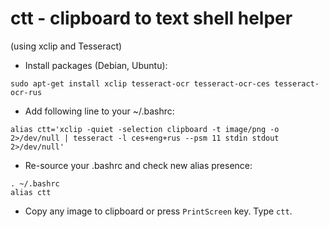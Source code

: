 ctt - clipboard to text shell helper
====================================
(using xclip and Tesseract)

- Install packages (Debian, Ubuntu):

```shell
sudo apt-get install xclip tesseract-ocr tesseract-ocr-ces tesseract-ocr-rus
```

- Add following line to your ~/.bashrc:

```shell
alias ctt='xclip -quiet -selection clipboard -t image/png -o 2>/dev/null | tesseract -l ces+eng+rus --psm 11 stdin stdout 2>/dev/null'
```

- Re-source your .bashrc and check new alias presence:
```shell
. ~/.bashrc
alias ctt
```

- Copy any image to clipboard or press `PrintScreen` key. Type `ctt`.
